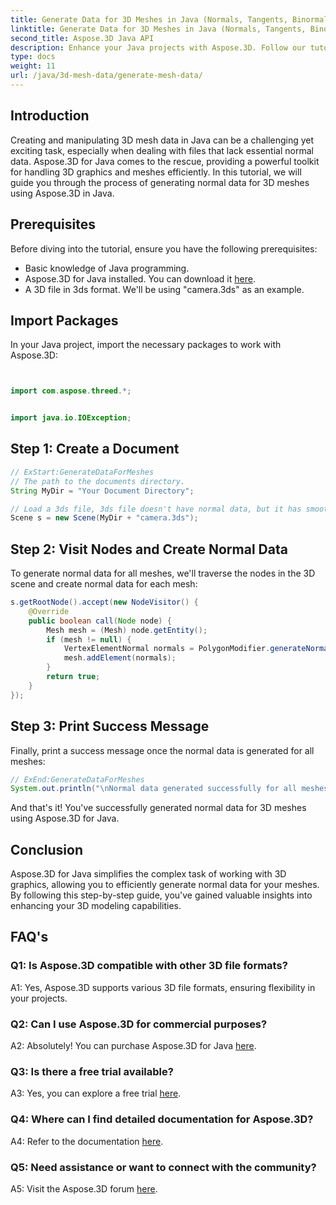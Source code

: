 ```yaml
---
title: Generate Data for 3D Meshes in Java (Normals, Tangents, Binormals)
linktitle: Generate Data for 3D Meshes in Java (Normals, Tangents, Binormals)
second_title: Aspose.3D Java API
description: Enhance your Java projects with Aspose.3D. Follow our tutorial to effortlessly generate normal data for 3D meshes. Dive into 3D graphics with ease.
type: docs
weight: 11
url: /java/3d-mesh-data/generate-mesh-data/
---
```

## Introduction

Creating and manipulating 3D mesh data in Java can be a challenging yet exciting task, especially when dealing with files that lack essential normal data. Aspose.3D for Java comes to the rescue, providing a powerful toolkit for handling 3D graphics and meshes efficiently. In this tutorial, we will guide you through the process of generating normal data for 3D meshes using Aspose.3D in Java.

## Prerequisites

Before diving into the tutorial, ensure you have the following prerequisites:

- Basic knowledge of Java programming.
- Aspose.3D for Java installed. You can download it [here](https://releases.aspose.com/3d/java/).
- A 3D file in 3ds format. We'll be using "camera.3ds" as an example.

## Import Packages

In your Java project, import the necessary packages to work with Aspose.3D:

```java


import com.aspose.threed.*;


import java.io.IOException;
```

## Step 1: Create a Document

```java
// ExStart:GenerateDataForMeshes
// The path to the documents directory.
String MyDir = "Your Document Directory";

// Load a 3ds file, 3ds file doesn't have normal data, but it has smoothing group
Scene s = new Scene(MyDir + "camera.3ds");
```

## Step 2: Visit Nodes and Create Normal Data

To generate normal data for all meshes, we'll traverse the nodes in the 3D scene and create normal data for each mesh:

```java
s.getRootNode().accept(new NodeVisitor() {
    @Override
    public boolean call(Node node) {
        Mesh mesh = (Mesh) node.getEntity();
        if (mesh != null) {
            VertexElementNormal normals = PolygonModifier.generateNormal(mesh);
            mesh.addElement(normals);
        }
        return true;
    }
});
```

## Step 3: Print Success Message

Finally, print a success message once the normal data is generated for all meshes:

```java
// ExEnd:GenerateDataForMeshes
System.out.println("\nNormal data generated successfully for all meshes.");
```

And that's it! You've successfully generated normal data for 3D meshes using Aspose.3D for Java.

## Conclusion

Aspose.3D for Java simplifies the complex task of working with 3D graphics, allowing you to efficiently generate normal data for your meshes. By following this step-by-step guide, you've gained valuable insights into enhancing your 3D modeling capabilities.

## FAQ's

### Q1: Is Aspose.3D compatible with other 3D file formats?

A1: Yes, Aspose.3D supports various 3D file formats, ensuring flexibility in your projects.

### Q2: Can I use Aspose.3D for commercial purposes?

A2: Absolutely! You can purchase Aspose.3D for Java [here](https://purchase.aspose.com/buy).

### Q3: Is there a free trial available?

A3: Yes, you can explore a free trial [here](https://releases.aspose.com/).

### Q4: Where can I find detailed documentation for Aspose.3D?

A4: Refer to the documentation [here](https://reference.aspose.com/3d/java/).

### Q5: Need assistance or want to connect with the community?

A5: Visit the Aspose.3D forum [here](https://forum.aspose.com/c/3d/18).
